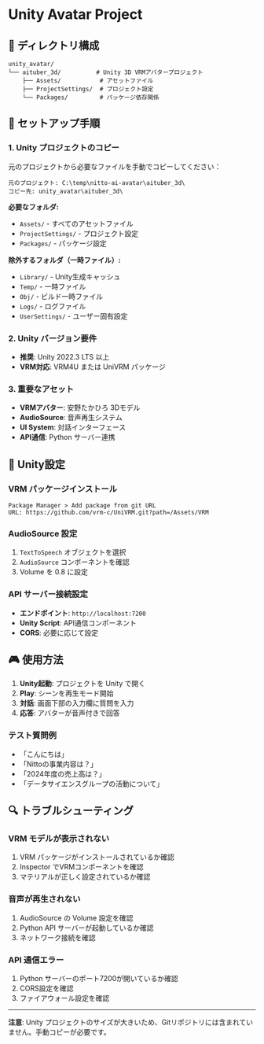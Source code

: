 # Unity Avatar Project

## 📁 ディレクトリ構成

```
unity_avatar/
└── aituber_3d/          # Unity 3D VRMアバタープロジェクト
    ├── Assets/           # アセットファイル
    ├── ProjectSettings/  # プロジェクト設定
    └── Packages/         # パッケージ依存関係
```

## 🚀 セットアップ手順

### 1. Unity プロジェクトのコピー

元のプロジェクトから必要なファイルを手動でコピーしてください：

```
元のプロジェクト: C:\temp\nitto-ai-avatar\aituber_3d\
コピー先: unity_avatar\aituber_3d\
```

**必要なフォルダ:**
- `Assets/` - すべてのアセットファイル
- `ProjectSettings/` - プロジェクト設定
- `Packages/` - パッケージ設定

**除外するフォルダ（一時ファイル）:**
- `Library/` - Unity生成キャッシュ
- `Temp/` - 一時ファイル
- `Obj/` - ビルド一時ファイル
- `Logs/` - ログファイル
- `UserSettings/` - ユーザー固有設定

### 2. Unity バージョン要件

- **推奨**: Unity 2022.3 LTS 以上
- **VRM対応**: VRM4U または UniVRM パッケージ

### 3. 重要なアセット

- **VRMアバター**: 安野たかひろ 3Dモデル
- **AudioSource**: 音声再生システム
- **UI System**: 対話インターフェース
- **API通信**: Python サーバー連携

## 🔧 Unity設定

### VRM パッケージインストール
```
Package Manager > Add package from git URL
URL: https://github.com/vrm-c/UniVRM.git?path=/Assets/VRM
```

### AudioSource 設定
1. `TextToSpeech` オブジェクトを選択
2. `AudioSource` コンポーネントを確認
3. Volume を 0.8 に設定

### API サーバー接続設定
- **エンドポイント**: `http://localhost:7200`
- **Unity Script**: API通信コンポーネント
- **CORS**: 必要に応じて設定

## 🎮 使用方法

1. **Unity起動**: プロジェクトを Unity で開く
2. **Play**: シーンを再生モード開始
3. **対話**: 画面下部の入力欄に質問を入力
4. **応答**: アバターが音声付きで回答

### テスト質問例
- 「こんにちは」
- 「Nittoの事業内容は？」
- 「2024年度の売上高は？」
- 「データサイエンスグループの活動について」

## 🔍 トラブルシューティング

### VRM モデルが表示されない
1. VRM パッケージがインストールされているか確認
2. Inspector でVRMコンポーネントを確認
3. マテリアルが正しく設定されているか確認

### 音声が再生されない
1. AudioSource の Volume 設定を確認
2. Python API サーバーが起動しているか確認
3. ネットワーク接続を確認

### API 通信エラー
1. Python サーバーのポート7200が開いているか確認
2. CORS設定を確認
3. ファイアウォール設定を確認

---

**注意**: Unity プロジェクトのサイズが大きいため、Gitリポジトリには含まれていません。手動コピーが必要です。